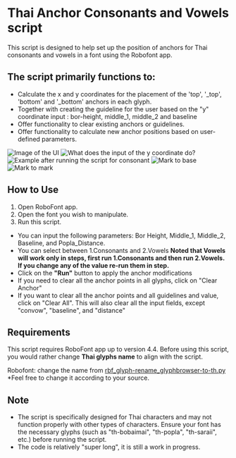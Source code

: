 # Thai Anchor Consonants and Vowels script

This script is designed to help set up the position of anchors for Thai consonants and vowels in a font using the Robofont app.

## The script primarily functions to:

- Calculate the x and y coordinates for the placement of the 'top', '_top', 'bottom' and '_bottom' anchors in each glyph.
- Together with creating the guideline for the user based on the "y" coordinate input : bor-height, middle_1, middle_2 and baseline
- Offer functionality to clear existing anchors or guidelines.
- Offer functionality to calculate new anchor positions based on user-defined parameters.

![Image of the UI](UI_Screenshot.png "UI screen shot")
![What does the input of the y coordinate do?](Thai-MarktoMark-31.jpeg "What does the input of the y coordinate do?")
![Example after running the script for consonant](Thai-MarktoMark-32.jpeg "Example after running the script for consonant")
![Mark to base](Thai-MarktoBase.png "Mark to base")
![Mark to mark](Thai-MarktoMark.png "Mark to mark")


## How to Use

1. Open RoboFont app.
2. Open the font you wish to manipulate.
3. Run this script. 

- You can input the following parameters: Bor Height, Middle_1, Middle_2, Baseline, and Popla_Distance.
- You can select between 1.Consonants and 2.Vowels  <!--two space to make the line break -->
**Noted that Vowels will work only in steps, first run 1.Consonants and then run 2.Vowels. If you change any of the value re-run them in step.**
- Click on the **"Run"** button to apply the anchor modifications
- If you need to clear all the anchor points in all glyphs, click on "Clear Anchor"
- If you want to clear all the anchor points and all guidelines and value, click on "Clear All". This will also clear all the input fields, except "convow", "baseline", and "distance"


## Requirements

This script requires RoboFont app up to version 4.4. Before using this script, you would rather change **Thai glyphs name** to align with the script.

Robofont: change the name from [rbf_glyph-rename_glyphbrowser-to-th.py](rbf_glyph-rename_glyphbrowser-to-th.py)
\*Feel free to change it according to your source.

## Note

- The script is specifically designed for Thai characters and may not function properly with other types of characters. Ensure your font has the necessary glyphs (such as "th-bobaimai", "th-popla", "th-saraii", etc.) before running the script.
- The code is relatively "super long", it is still a work in progress. 
